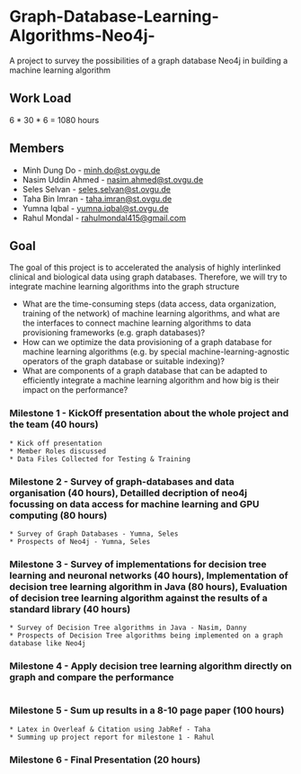 # Graph-Database-Learning-Algorithms-Neo4j-
A project to survey the possibilities of a graph database Neo4j in building a machine learning algorithm


## Work Load

6 * 30 * 6 = 1080 hours

## Members

* Minh Dung Do - minh.do@st.ovgu.de
* Nasim Uddin Ahmed - nasim.ahmed@st.ovgu.de
* Seles Selvan - seles.selvan@st.ovgu.de
* Taha Bin Imran - taha.imran@st.ovgu.de
* Yumna Iqbal - yumna.iqbal@st.ovgu.de
* Rahul Mondal - rahulmondal415@gmail.com

## Goal 
The goal of this project is to accelerated the analysis of highly interlinked clinical and biological data using graph databases. Therefore, we will try to integrate machine learning algorithms into the graph structure

* What are the time-consuming steps (data access, data organization, training of the network) of machine learning algorithms, and what are the interfaces to connect machine learning algorithms to data provisioning frameworks (e.g. graph databases)?
* How can we optimize the data provisioning of a graph database for machine learning algorithms (e.g. by special machine-learning-agnostic operators of the graph database or suitable indexing)?
* What are components of a graph database that can be adapted to efficiently integrate a machine learning algorithm and how big is their impact on the performance?


### Milestone 1 - KickOff presentation about the whole project and the team (40 hours)

```
* Kick off presentation 
* Member Roles discussed
* Data Files Collected for Testing & Training

```
### Milestone 2 - Survey of graph-databases and data organisation (40 hours), Detailled decription of neo4j focussing on data access for machine learning and GPU computing (80 hours)

```
* Survey of Graph Databases - Yumna, Seles
* Prospects of Neo4j - Yumna, Seles

```
### Milestone 3 - Survey of implementations for decision tree learning and neuronal networks (40 hours), Implementation of decision tree learning algorithm in Java (80 hours), Evaluation of decision tree learning algorithm against the results of a standard library  (40 hours) 

```
* Survey of Decision Tree algorithms in Java - Nasim, Danny
* Prospects of Decision Tree algorithms being implemented on a graph database like Neo4j

```

### Milestone 4 - Apply decision tree learning algorithm directly on graph and compare the performance

```

```

### Milestone 5 - Sum up results in a 8-10 page paper (100 hours)

```
* Latex in Overleaf & Citation using JabRef - Taha
* Summing up project report for milestone 1 - Rahul

```

### Milestone 6 - Final Presentation (20 hours)
